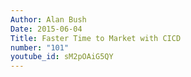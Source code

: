 ```yaml
---
Author: Alan Bush
Date: 2015-06-04
Title: Faster Time to Market with CICD
number: "101"
youtube_id: sM2pOAiG5QY
---
```



